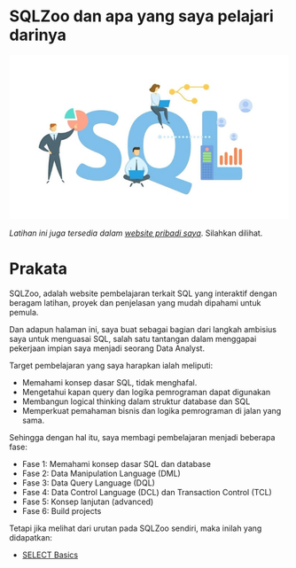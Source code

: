 # SQLZoo dan apa yang saya pelajari darinya


![](https://github.com/Lanlanb/Portofolio/blob/main/SQLZoo/Sources/sql_cover.jpeg)


*Latihan ini juga tersedia dalam [website pribadi saya](https://nurlaelabulan.my.id/sqlzoo-dan-apa-yang-saya-pelajari-darinya)*. Silahkan dilihat.<br>



# Prakata

SQLZoo, adalah website pembelajaran terkait SQL yang interaktif dengan beragam latihan, proyek dan penjelasan yang mudah dipahami untuk pemula.

Dan adapun halaman ini, saya buat sebagai bagian dari langkah ambisius saya untuk menguasai SQL, salah satu tantangan dalam menggapai pekerjaan impian saya menjadi seorang Data Analyst.

Target pembelajaran yang saya harapkan ialah meliputi:

- Memahami konsep dasar SQL, tidak menghafal.
- Mengetahui kapan query dan logika pemrograman dapat digunakan
- Membangun logical thinking dalam struktur database dan SQL
- Memperkuat pemahaman bisnis dan logika pemrograman di jalan yang sama.

Sehingga dengan hal itu, saya membagi pembelajaran menjadi beberapa fase:

- Fase 1: Memahami konsep dasar SQL dan database
- Fase 2: Data Manipulation Language (DML)
- Fase 3: Data Query Language (DQL)
- Fase 4: Data Control Language (DCL) dan Transaction Control (TCL)
- Fase 5: Konsep lanjutan (advanced)
- Fase 6: Build projects

Tetapi jika melihat dari urutan pada SQLZoo sendiri, maka inilah yang didapatkan:

- [SELECT Basics](https://github.com/Lanlanb/Portofolio/blob/d4c52e29f396a8263b25e5940e538515ccf96793/SQLZoo/SELECT%20basics.sql#L7)
